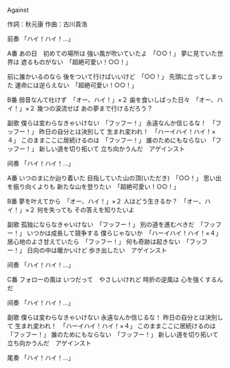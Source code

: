 Against

作詞：秋元康
作曲：古川貴浩

前奏
「ハイ！ハイ！…」

A番
あの日　初めての場所は
強い風が吹いていたよ　「○○！」
夢に見ていた世界は
遮るものがない　「超絶可愛い！○○！」

前に誰かいるのなら
後をついて行けばいいけど　「○○！」
先頭に立ってしまった
運命には逆らえない　「超絶可愛い！○○！」

B番
弱音なんて吐けず　「オー、ハイ！」×２
歯を食いしばった日々　「オー、ハイ！」×２
幾つの涙流せば
あの夢まで行けるだろう？

副歌
僕らは変わらなきゃいけない　「フッフー！」
永遠なんか信じるな！　「フッフー！」
昨日の自分とは決別して
生まれ変われ！　「ハーイハイ！ハイ！×４」
このままここに居続けるのは　「フッフー！」
誰のためにもならない　「フッフー！」
新しい道を切り拓いて
立ち向かうんだ　アゲインスト

间奏
「ハイ！ハイ！…」

A番
いつのまにか辿り着いた
目指していた山の頂(いただき)　「○○！」
思い出を振り向くよりも
新たな山を登りたい　「超絶可愛い！○○！」

B番
夢を叶えてから　「オー、ハイ！」×２
人はどう生きるか？　「オー、ハイ！」×２
何を失っても
その答えを知りたいよ

副歌
孤独にならなきゃいけない　「フッフー！」
別の道を進むべきだ　「フッフー！」
いつかは成長して競争する
僕らじゃないか　「ハーイハイ！ハイ！×４」
居心地のよさ甘えていたら　「フッフー！」
何も奇跡は起きない　「フッフー！」
日向の中は暖かいけど
歩き出したい　アゲインスト

间奏
「ハイ！ハイ！…」

C番
フォローの風は
いつだって　やさしいけれど
時折の逆風は
心を強くするんだ

间奏
「ハイ！ハイ！…」

副歌
僕らは変わらなきゃいけない
永遠なんか信じるな！
昨日の自分とは決別して
生まれ変われ！　「ハーイハイ！ハイ！×４」
このままここに居続けるのは　「フッフー！」
誰のためにもならない　「フッフー！」
新しい道を切り拓いて
立ち向かうんだ　アゲインスト

尾奏
「ハイ！ハイ！…」